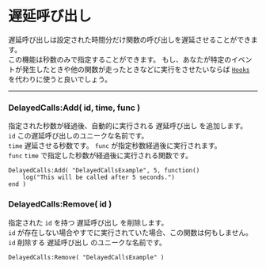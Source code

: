 
# 遅延呼び出し

遅延呼び出しは設定された時間分だけ関数の呼び出しを遅延させることができます。  
この機能は秒数のみで指定することができます。
もし、あなたが特定のイベントが発生したときや他の関数が走ったときなどに実行をさせたいならば [`Hooks`](hooks.md) を代わりに使うと良いでしょう。 

---

### DelayedCalls:Add( id, time, func )
指定された秒数が経過後、自動的に実行される 遅延呼び出し を追加します。  
`id` この遅延呼び出しのユニークな名前です。  
`time` 遅延させる秒数です。 `func` が指定秒数経過後に実行されます。  
`func` `time` で指定した秒数が経過後に実行される関数です。  

	DelayedCalls:Add( "DelayedCallsExample", 5, function()
		log("This will be called after 5 seconds.")
	end )

### DelayedCalls:Remove( id )
指定された `id` を持つ 遅延呼び出し を削除します。  
`id` が存在しない場合やすでに実行されていた場合、この関数は何もしません。  
`id` 削除する 遅延呼び出し のユニークな名前です。  

	DelayedCalls:Remove( "DelayedCallsExample" )

